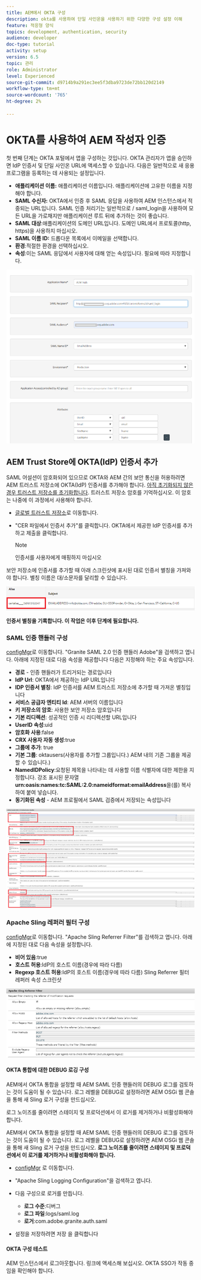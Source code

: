 ```yaml
---
title: AEM에서 OKTA 구성
description: okta를 사용하여 단일 사인온을 사용하기 위한 다양한 구성 설정 이해
feature: 적응형 양식
topics: development, authentication, security
audience: developer
doc-type: tutorial
activity: setup
version: 6.5
topic: 관리
role: Administrator
level: Experienced
source-git-commit: d9714b9a291ec3ee5f3dba9723de72bb120d2149
workflow-type: tm+mt
source-wordcount: '765'
ht-degree: 2%

---
```



# OKTA를 사용하여 AEM 작성자 인증

첫 번째 단계는 OKTA 포털에서 앱을 구성하는 것입니다. OKTA 관리자가 앱을 승인하면 IdP 인증서 및 단일 사인온 URL에 액세스할 수 있습니다. 다음은 일반적으로 새 응용 프로그램을 등록하는 데 사용되는 설정입니다.

* **애플리케이션 이름:** 애플리케이션 이름입니다. 애플리케이션에 고유한 이름을 지정해야 합니다.
* **SAML 수신자:**  OKTA에서 인증 후 SAML 응답을 사용하여 AEM 인스턴스에서 적중되는 URL입니다. SAML 인증 처리기는 일반적으로 / saml_login을 사용하여 모든 URL을 가로채지만 애플리케이션 루트 뒤에 추가하는 것이 좋습니다.
* **SAML 대상**:애플리케이션의 도메인 URL입니다. 도메인 URL에서 프로토콜(http, https)을 사용하지 마십시오.
* **SAML 이름 ID:**  드롭다운 목록에서 이메일을 선택합니다.
* **환경**:적절한 환경을 선택하십시오.
* **속성**:이는 SAML 응답에서 사용자에 대해 얻는 속성입니다. 필요에 따라 지정합니다.


![okta 애플리케이션](assets/okta-app-settings-blurred.PNG)


## AEM Trust Store에 OKTA(IdP) 인증서 추가

SAML 어설션이 암호화되어 있으므로 OKTA와 AEM 간의 보안 통신을 허용하려면 AEM 트러스트 저장소에 OKTA(IdP) 인증서를 추가해야 합니다.
[아직 초기화되지 않은 경우 트러스트 저장소를 초기화합니다](http://localhost:4502/libs/granite/security/content/truststore.html).
트러스트 저장소 암호를 기억하십시오. 이 암호는 나중에 이 과정에서 사용해야 합니다.

* [글로벌 트러스트 저장소](http://localhost:4502/libs/granite/security/content/truststore.html)로 이동합니다.
* &quot;CER 파일에서 인증서 추가&quot;를 클릭합니다. OKTA에서 제공한 IdP 인증서를 추가하고 제출을 클릭합니다.

   >[!NOTE]
   >
   >인증서를 사용자에게 매핑하지 마십시오

보안 저장소에 인증서를 추가할 때 아래 스크린샷에 표시된 대로 인증서 별칭을 가져와야 합니다. 별칭 이름은 대/소문자를 달리할 수 있습니다.

![인증서 별칭](assets/cert-alias.PNG)

**인증서 별칭을 기록합니다. 이 작업은 이후 단계에 필요합니다.**

### SAML 인증 핸들러 구성

[configMgr](http://localhost:4502/system/console/configMgr)로 이동합니다.
&quot;Granite SAML 2.0 인증 핸들러 Adobe&quot;을 검색하고 엽니다.
아래에 지정된 대로 다음 속성을 제공합니다
다음은 지정해야 하는 주요 속성입니다.

* **경로**  - 인증 핸들러가 트리거되는 경로입니다
* **IdP Url**: OKTA에서 제공하는 IdP URL입니다
* **IDP 인증서 별칭**: IdP 인증서를 AEM 트러스트 저장소에 추가할 때 가져온 별칭입니다
* **서비스 공급자 엔티티 Id**: AEM 서버의 이름입니다
* **키 저장소의 암호**: 사용한 보안 저장소 암호입니다
* **기본 리디렉션**: 성공적인 인증 시 리디렉션할 URL입니다
* **UserID 속성**:uid
* **암호화 사용**:false
* **CRX 사용자 자동 생성**:true
* **그룹에 추가**: true
* **기본 그룹**: oktausers(사용자를 추가할 그룹입니다.) AEM 내의 기존 그룹을 제공할 수 있습니다.)
* **NamedIDPolicy**:요청된 제목을 나타내는 데 사용할 이름 식별자에 대한 제한을 지정합니다. 강조 표시된 문자열 **urn:oasis:names:tc:SAML:2.0:nameidformat:emailAddress**&#x200B;을(를) 복사하여 붙여 넣습니다.
* **동기화된 속성**  - AEM 프로필에서 SAML 검증에서 저장되는 속성입니다

![saml-authentication-handler](assets/saml-authentication-settings-blurred.PNG)

### Apache Sling 레퍼러 필터 구성

[configMgr](http://localhost:4502/system/console/configMgr)로 이동합니다.
&quot;Apache Sling Referrer Filter&quot;를 검색하고 엽니다. 아래에 지정된 대로 다음 속성을 설정합니다.

* **비어 있음**:true
* **호스트 허용**:IdP의 호스트 이름(경우에 따라 다름)
* **Regexp 호스트 허용**:IdP의 호스트 이름(경우에 따라 다름) Sling Referrer 필터 레퍼러 속성 스크린샷

![referrer-filter](assets/sling-referrer-filter.PNG)

#### OKTA 통합에 대한 DEBUG 로깅 구성

AEM에서 OKTA 통합을 설정할 때 AEM SAML 인증 핸들러의 DEBUG 로그를 검토하는 것이 도움이 될 수 있습니다. 로그 레벨을 DEBUG로 설정하려면 AEM OSGi 웹 콘솔을 통해 새 Sling 로거 구성을 만드십시오.

로그 노이즈를 줄이려면 스테이지 및 프로덕션에서 이 로거를 제거하거나 비활성화해야 합니다.

AEM에서 OKTA 통합을 설정할 때 AEM SAML 인증 핸들러의 DEBUG 로그를 검토하는 것이 도움이 될 수 있습니다. 로그 레벨을 DEBUG로 설정하려면 AEM OSGi 웹 콘솔을 통해 새 Sling 로거 구성을 만드십시오.
**로그 노이즈를 줄이려면 스테이지 및 프로덕션에서 이 로거를 제거하거나 비활성화해야 합니다.**
* [configMgr](http://localhost:4502/system/console/configMgr) 로 이동합니다.

* &quot;Apache Sling Logging Configuration&quot;을 검색하고 엽니다.
* 다음 구성으로 로거를 만듭니다.
   * **로그 수준**:디버그
   * **로그 파일**:logs/saml.log
   * **로거**:com.adobe.granite.auth.saml
* 설정을 저장하려면 저장 을 클릭합니다



#### OKTA 구성 테스트

AEM 인스턴스에서 로그아웃합니다. 링크에 액세스해 보십시오. OKTA SSO가 작동 중임을 확인해야 합니다.
